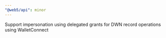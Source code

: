 ```yaml
---
"@web5/api": minor
---
```


Support impersonation using delegated grants for DWN record operations using WalletConnect
